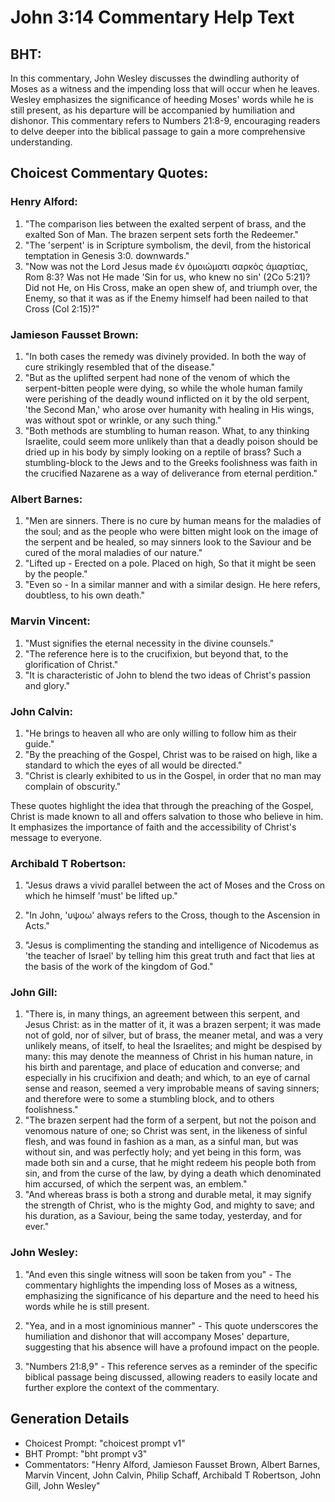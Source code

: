 # John 3:14 Commentary Help Text

## BHT:
In this commentary, John Wesley discusses the dwindling authority of Moses as a witness and the impending loss that will occur when he leaves. Wesley emphasizes the significance of heeding Moses' words while he is still present, as his departure will be accompanied by humiliation and dishonor. This commentary refers to Numbers 21:8-9, encouraging readers to delve deeper into the biblical passage to gain a more comprehensive understanding.

## Choicest Commentary Quotes:
### Henry Alford:
1. "The comparison lies between the exalted serpent of brass, and the exalted Son of Man. The brazen serpent sets forth the Redeemer."
2. "The 'serpent' is in Scripture symbolism, the devil, from the historical temptation in Genesis 3:0. downwards."
3. "Now was not the Lord Jesus made ἐν ὁμοιώματι σαρκὸς ἁμαρτίας, Rom 8:3? Was not He made 'Sin for us, who knew no sin' (2Co 5:21)? Did not He, on His Cross, make an open shew of, and triumph over, the Enemy, so that it was as if the Enemy himself had been nailed to that Cross (Col 2:15)?"

### Jamieson Fausset Brown:
1. "In both cases the remedy was divinely provided. In both the way of cure strikingly resembled that of the disease."
2. "But as the uplifted serpent had none of the venom of which the serpent-bitten people were dying, so while the whole human family were perishing of the deadly wound inflicted on it by the old serpent, 'the Second Man,' who arose over humanity with healing in His wings, was without spot or wrinkle, or any such thing."
3. "Both methods are stumbling to human reason. What, to any thinking Israelite, could seem more unlikely than that a deadly poison should be dried up in his body by simply looking on a reptile of brass? Such a stumbling-block to the Jews and to the Greeks foolishness was faith in the crucified Nazarene as a way of deliverance from eternal perdition."

### Albert Barnes:
1. "Men are sinners. There is no cure by human means for the maladies of the soul; and as the people who were bitten might look on the image of the serpent and be healed, so may sinners look to the Saviour and be cured of the moral maladies of our nature."
2. "Lifted up - Erected on a pole. Placed on high, So that it might be seen by the people."
3. "Even so - In a similar manner and with a similar design. He here refers, doubtless, to his own death."

### Marvin Vincent:
1. "Must signifies the eternal necessity in the divine counsels."
2. "The reference here is to the crucifixion, but beyond that, to the glorification of Christ."
3. "It is characteristic of John to blend the two ideas of Christ's passion and glory."

### John Calvin:
1. "He brings to heaven all who are only willing to follow him as their guide."
2. "By the preaching of the Gospel, Christ was to be raised on high, like a standard to which the eyes of all would be directed."
3. "Christ is clearly exhibited to us in the Gospel, in order that no man may complain of obscurity."

These quotes highlight the idea that through the preaching of the Gospel, Christ is made known to all and offers salvation to those who believe in him. It emphasizes the importance of faith and the accessibility of Christ's message to everyone.

### Archibald T Robertson:
1. "Jesus draws a vivid parallel between the act of Moses and the Cross on which he himself 'must' be lifted up." 

2. "In John, 'υψοω' always refers to the Cross, though to the Ascension in Acts." 

3. "Jesus is complimenting the standing and intelligence of Nicodemus as 'the teacher of Israel' by telling him this great truth and fact that lies at the basis of the work of the kingdom of God."

### John Gill:
1. "There is, in many things, an agreement between this serpent, and Jesus Christ: as in the matter of it, it was a brazen serpent; it was made not of gold, nor of silver, but of brass, the meaner metal, and was a very unlikely means, of itself, to heal the Israelites; and might be despised by many: this may denote the meanness of Christ in his human nature, in his birth and parentage, and place of education and converse; and especially in his crucifixion and death; and which, to an eye of carnal sense and reason, seemed a very improbable means of saving sinners; and therefore were to some a stumbling block, and to others foolishness."
2. "The brazen serpent had the form of a serpent, but not the poison and venomous nature of one; so Christ was sent, in the likeness of sinful flesh, and was found in fashion as a man, as a sinful man, but was without sin, and was perfectly holy; and yet being in this form, was made both sin and a curse, that he might redeem his people both from sin, and from the curse of the law, by dying a death which denominated him accursed, of which the serpent was, an emblem."
3. "And whereas brass is both a strong and durable metal, it may signify the strength of Christ, who is the mighty God, and mighty to save; and his duration, as a Saviour, being the same today, yesterday, and for ever."

### John Wesley:
1. "And even this single witness will soon be taken from you" - The commentary highlights the impending loss of Moses as a witness, emphasizing the significance of his departure and the need to heed his words while he is still present.

2. "Yea, and in a most ignominious manner" - This quote underscores the humiliation and dishonor that will accompany Moses' departure, suggesting that his absence will have a profound impact on the people.

3. "Numbers 21:8,9" - This reference serves as a reminder of the specific biblical passage being discussed, allowing readers to easily locate and further explore the context of the commentary.


## Generation Details
- Choicest Prompt: "choicest prompt v1"
- BHT Prompt: "bht prompt v3"
- Commentators: "Henry Alford, Jamieson Fausset Brown, Albert Barnes, Marvin Vincent, John Calvin, Philip Schaff, Archibald T Robertson, John Gill, John Wesley"
